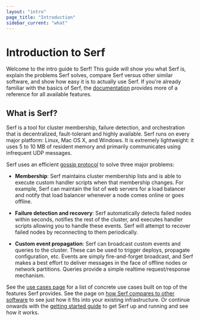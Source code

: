 ```yaml
---
layout: "intro"
page_title: "Introduction"
sidebar_current: "what"
---
```


# Introduction to Serf

Welcome to the intro guide to Serf! This guide will show you what Serf is,
explain the problems Serf solves, compare Serf versus other similar
software, and show how easy it is to actually use Serf. If you're already familiar
with the basics of Serf, the [documentation](/docs/index.html) provides more
of a reference for all available features.

## What is Serf?

Serf is a tool for cluster membership, failure detection,
and orchestration that is decentralized, fault-tolerant and
highly available. Serf runs on every major platform: Linux, Mac OS X, and Windows. It is
extremely lightweight: it uses 5 to 10 MB of resident memory and primarily
communicates using infrequent UDP messages.

Serf uses an efficient [gossip protocol](/docs/internals/gossip.html)
to solve three major problems:

* **Membership**: Serf maintains cluster membership lists and is able to
  execute custom handler scripts when that membership changes. For example,
  Serf can maintain the list of web servers for a load balancer and notify
  that load balancer whenever a node comes online or goes offline.

* **Failure detection and recovery**: Serf automatically detects failed nodes within
  seconds, notifies the rest of the cluster,
  and executes handler scripts allowing you to handle these events.
  Serf will attempt to recover failed nodes by reconnecting to them
  periodically.

* **Custom event propagation**: Serf can broadcast custom events and queries
  to the cluster. These can be used to trigger deploys, propagate configuration, etc.
  Events are simply fire-and-forget broadcast, and Serf makes a best effort to
  deliver messages in the face of offline nodes or network partitions. Queries
  provide a simple realtime request/response mechanism.

See the [use cases page](/intro/use-cases.html) for a list of concrete use
cases built on top of the features Serf provides. See the page on
[how Serf compares to other software](/intro/vs-other-sw.html) to see just
how it fits into your existing infrastructure. Or continue onwards with
the [getting started guide](/intro/getting-started/install.html) to get
Serf up and running and see how it works.
